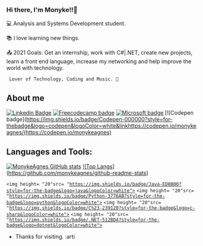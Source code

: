 ### Hi there, I'm Monyke!!👋


<p>💻 Analysis and Systems Development student.</p>
<p>📚 I love learning new things.</p>
<p>📤 2021 Goals: Get an internship, work with C#|.NET, create new projects, learn a front end language, increase my networking and help improve the world with technology.</p>

     Lover of Technology, Coding and Music. 💓
     
  
 ## About me
 [![Linkedin Badge](https://img.shields.io/badge/-LinkedIn-blue?style=flat-square&logo=Linkedin&logoColor=white&link=https://www.linkedin.com/in/monyke-agnes-3b120320b/)](https://www.linkedin.com/in/monyke-agnes-3b120320b/)
[![Freecodecamp badge](https://img.shields.io/badge/free%20code%20camp-27273D?style=for-the-badge&logo=freecodecamp&logoColor=white&link=https://www.freecodecamp.org/monykeagneslopes/)](https://www.freecodecamp.org/monykeagneslopes)
[![Microsoft badge](https://img.shields.io/badge/Microsoft-666666?style=for-the-badge&logo=microsoft&logoColor=white&link=https://docs.microsoft.com/pt-br/users/monykelopes-4319/)](https://docs.microsoft.com/pt-br/users/monykelopes-4319/)
[![Codepen badge](https://img.shields.io/badge/Codepen-000000?style=for-thebadge&logo=codepen&logoColor=white&linkhttps://codepen.io/monykeagnes/(https://codepen.io/monykeagnes)

## Languages and Tools:
[![MonykeAgnes GitHub stats](https://github-readme-stats.vercel.app/api?username=monykeagnes)](https://github.com/monykeagnes/github-readme-stats)
[!(Top Langs](https://github-readme-stats.vercel.app/api/top-langs/?username=monykeagnes&layout=compact)](https://github.com/monykeagnes/github-readme-stats)


<code><img height= "20"src= "https://img.shields.io/badge/Java-ED8B00?style=for-the-badge&logo=java&logoColor=white"></code>
<code><img height= "20"src= "https://img.shields.io/badge/Python-3776AB?style=for-the-badge&logo=python&logoColor=white"></code>
<code><img height= "20"src= "https://img.shields.io/badge/C%23-239120?style=for-the-badge&logo=c-sharp&logoColor=white"></code>
<code><img height= "20"src= "https://img.shields.io/badge/.NET-512BD4?style=for-the-badge&logo=dotnet&logoColor=white"></code>

- Thanks for visiting. :arti



     
     
     
<!--
**Monykeagnes/MonykeAgnes** is a ✨ _special_ ✨ repository because its `README.md` (this file) appears on your GitHub profile.

Here are some ideas to get you started:

- 🔭 I’m currently working on ...
- 🌱 I’m currently learning ...
- 👯 I’m looking to collaborate on ...
- 🤔 I’m looking for help with ...
- 💬 Ask me about ...
- 📫 How to reach me: ...
- 😄 Pronouns: ...
- ⚡ Fun fact: ...
-->

